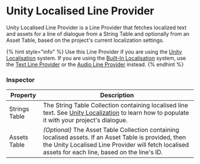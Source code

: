 # Unity Localised Line Provider

Unity Localised Line Provider is a Line Provider that fetches localized text and assets for a line of dialogue from a String Table and optionally from an Asset Table, based on the project's current localization settings.

{% hint style="info" %}
Use this Line Provider if you are using the [Unity Localisation](../../assets-and-localization/unity-localization.md) system. 
If you are using the [Built-In Localisation](../../assets-and-localization/inbuilt-localisation.md) system, use the [Text Line Provider](text-line-provider.md) or the [Audio Line Provider](audio-line-provider.md) instead.
{% endhint %}

### Inspector

|Property|Description|
|---|---|
|Strings Table|The String Table Collection containing localised line text. See [Unity Localization](../../assets-and-localization/unity-localization.md) to learn how to populate it with your project's dialogue.|
|Assets Table|_(Optional)_ The Asset Table Collection containing localised assets. If an Asset Table is provided, then the Unity Localised Line Provider will fetch localised assets for each line, based on the line's ID.